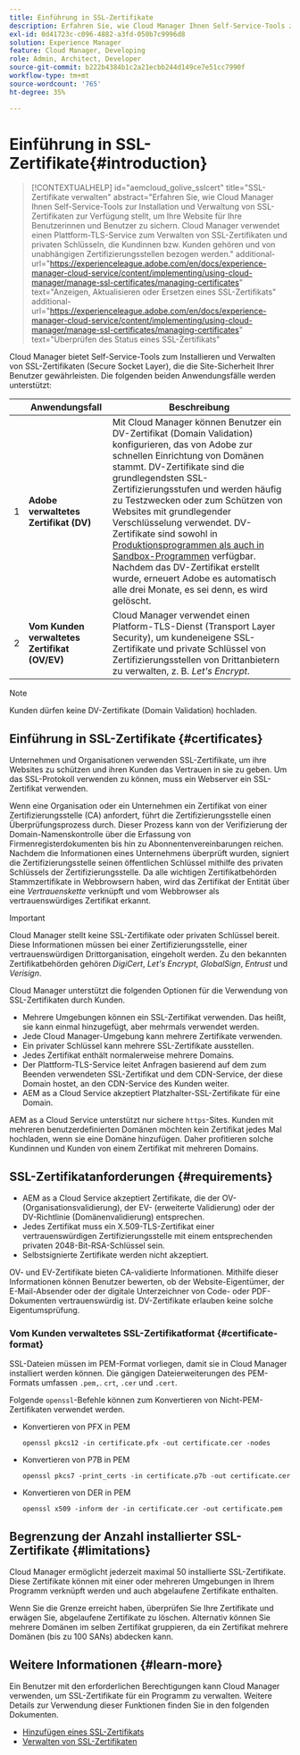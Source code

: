 ```yaml
---
title: Einführung in SSL-Zertifikate
description: Erfahren Sie, wie Cloud Manager Ihnen Self-Service-Tools zur Installation von SSL-Zertifikaten bereitstellt.
exl-id: 0d41723c-c096-4882-a3fd-050b7c9996d8
solution: Experience Manager
feature: Cloud Manager, Developing
role: Admin, Architect, Developer
source-git-commit: b222b4384b1c2a21ecbb244d149ce7e51cc7990f
workflow-type: tm+mt
source-wordcount: '765'
ht-degree: 35%

---
```



# Einführung in SSL-Zertifikate{#introduction}

>[!CONTEXTUALHELP]
>id="aemcloud_golive_sslcert"
>title="SSL-Zertifikate verwalten"
>abstract="Erfahren Sie, wie Cloud Manager Ihnen Self-Service-Tools zur Installation und Verwaltung von SSL-Zertifikaten zur Verfügung stellt, um Ihre Website für Ihre Benutzerinnen und Benutzer zu sichern. Cloud Manager verwendet einen Plattform-TLS-Service zum Verwalten von SSL-Zertifikaten und privaten Schlüsseln, die Kundinnen bzw. Kunden gehören und von unabhängigen Zertifizierungsstellen bezogen werden."
>additional-url="https://experienceleague.adobe.com/en/docs/experience-manager-cloud-service/content/implementing/using-cloud-manager/manage-ssl-certificates/managing-certificates" text="Anzeigen, Aktualisieren oder Ersetzen eines SSL-Zertifikats"
>additional-url="https://experienceleague.adobe.com/en/docs/experience-manager-cloud-service/content/implementing/using-cloud-manager/manage-ssl-certificates/managing-certificates" text="Überprüfen des Status eines SSL-Zertifikats"


Cloud Manager bietet Self-Service-Tools zum Installieren und Verwalten von SSL-Zertifikaten (Secure Socket Layer), die die Site-Sicherheit Ihrer Benutzer gewährleisten. Die folgenden beiden Anwendungsfälle werden unterstützt:

<!-- CQDOC-21758, #1 -->

| | Anwendungsfall | Beschreibung |
| --- | --- | --- |
| 1 | **Adobe verwaltetes Zertifikat (DV)** | Mit Cloud Manager können Benutzer ein DV-Zertifikat (Domain Validation) konfigurieren, das von Adobe zur schnellen Einrichtung von Domänen stammt. DV-Zertifikate sind die grundlegendsten SSL-Zertifizierungsstufen und werden häufig zu Testzwecken oder zum Schützen von Websites mit grundlegender Verschlüsselung verwendet. DV-Zertifikate sind sowohl in [Produktionsprogrammen als auch in Sandbox-Programmen](/help/implementing/cloud-manager/getting-access-to-aem-in-cloud/program-types.md) verfügbar. Nachdem das DV-Zertifikat erstellt wurde, erneuert Adobe es automatisch alle drei Monate, es sei denn, es wird gelöscht. |
| 2 | **Vom Kunden verwaltetes Zertifikat (OV/EV)** | Cloud Manager verwendet einen Platform-TLS-Dienst (Transport Layer Security), um kundeneigene SSL-Zertifikate und private Schlüssel von Zertifizierungsstellen von Drittanbietern zu verwalten, z. B. *Let&#39;s Encrypt*. |

>[!NOTE]
>
>Kunden dürfen keine DV-Zertifikate (Domain Validation) hochladen.


## Einführung in SSL-Zertifikate {#certificates}

Unternehmen und Organisationen verwenden SSL-Zertifikate, um ihre Websites zu schützen und ihren Kunden das Vertrauen in sie zu geben. Um das SSL-Protokoll verwenden zu können, muss ein Webserver ein SSL-Zertifikat verwenden.

Wenn eine Organisation oder ein Unternehmen ein Zertifikat von einer Zertifizierungsstelle (CA) anfordert, führt die Zertifizierungsstelle einen Überprüfungsprozess durch. Dieser Prozess kann von der Verifizierung der Domain-Namenskontrolle über die Erfassung von Firmenregisterdokumenten bis hin zu Abonnentenvereinbarungen reichen. Nachdem die Informationen eines Unternehmens überprüft wurden, signiert die Zertifizierungsstelle seinen öffentlichen Schlüssel mithilfe des privaten Schlüssels der Zertifizierungsstelle. Da alle wichtigen Zertifikatbehörden Stammzertifikate in Webbrowsern haben, wird das Zertifikat der Entität über eine *Vertrauenskette* verknüpft und vom Webbrowser als vertrauenswürdiges Zertifikat erkannt.

>[!IMPORTANT]
>
>Cloud Manager stellt keine SSL-Zertifikate oder privaten Schlüssel bereit. Diese Informationen müssen bei einer Zertifizierungsstelle, einer vertrauenswürdigen Drittorganisation, eingeholt werden. Zu den bekannten Zertifikatbehörden gehören *DigiCert*, *Let&#39;s Encrypt*, *GlobalSign*, *Entrust* und *Verisign*.

Cloud Manager unterstützt die folgenden Optionen für die Verwendung von SSL-Zertifikaten durch Kunden.

* Mehrere Umgebungen können ein SSL-Zertifikat verwenden. Das heißt, sie kann einmal hinzugefügt, aber mehrmals verwendet werden.
* Jede Cloud Manager-Umgebung kann mehrere Zertifikate verwenden.
* Ein privater Schlüssel kann mehrere SSL-Zertifikate ausstellen.
* Jedes Zertifikat enthält normalerweise mehrere Domains.
* Der Plattform-TLS-Service leitet Anfragen basierend auf dem zum Beenden verwendeten SSL-Zertifikat und dem CDN-Service, der diese Domain hostet, an den CDN-Service des Kunden weiter.
* AEM as a Cloud Service akzeptiert Platzhalter-SSL-Zertifikate für eine Domain.

AEM as a Cloud Service unterstützt nur sichere `https`-Sites. Kunden mit mehreren benutzerdefinierten Domänen möchten kein Zertifikat jedes Mal hochladen, wenn sie eine Domäne hinzufügen. Daher profitieren solche Kundinnen und Kunden von einem Zertifikat mit mehreren Domains.

## SSL-Zertifikatanforderungen {#requirements}

* AEM as a Cloud Service akzeptiert Zertifikate, die der OV- (Organisationsvalidierung), der EV- (erweiterte Validierung) oder der DV-Richtlinie (Domänenvalidierung) entsprechen. <!-- CQDOC-21758, #2 -->
* Jedes Zertifikat muss ein X.509-TLS-Zertifikat einer vertrauenswürdigen Zertifizierungsstelle mit einem entsprechenden privaten 2048-Bit-RSA-Schlüssel sein.
* Selbstsignierte Zertifikate werden nicht akzeptiert.

OV- und EV-Zertifikate bieten CA-validierte Informationen. Mithilfe dieser Informationen können Benutzer bewerten, ob der Website-Eigentümer, der E-Mail-Absender oder der digitale Unterzeichner von Code- oder PDF-Dokumenten vertrauenswürdig ist. DV-Zertifikate erlauben keine solche Eigentumsprüfung.

### Vom Kunden verwaltetes SSL-Zertifikatformat {#certificate-format}

<!-- CQDOC-21758, #3 -->

SSL-Dateien müssen im PEM-Format vorliegen, damit sie in Cloud Manager installiert werden können. Die gängigen Dateierweiterungen des PEM-Formats umfassen `.pem,`. `crt`, `.cer` und `.cert`.

Folgende `openssl`-Befehle können zum Konvertieren von Nicht-PEM-Zertifikaten verwendet werden.

* Konvertieren von PFX in PEM

  ```shell
  openssl pkcs12 -in certificate.pfx -out certificate.cer -nodes
  ```

* Konvertieren von P7B in PEM

  ```shell
  openssl pkcs7 -print_certs -in certificate.p7b -out certificate.cer
  ```

* Konvertieren von DER in PEM

  ```shell
  openssl x509 -inform der -in certificate.cer -out certificate.pem
  ```

## Begrenzung der Anzahl installierter SSL-Zertifikate {#limitations}

Cloud Manager ermöglicht jederzeit maximal 50 installierte SSL-Zertifikate. Diese Zertifikate können mit einer oder mehreren Umgebungen in Ihrem Programm verknüpft werden und auch abgelaufene Zertifikate enthalten.

Wenn Sie die Grenze erreicht haben, überprüfen Sie Ihre Zertifikate und erwägen Sie, abgelaufene Zertifikate zu löschen. Alternativ können Sie mehrere Domänen im selben Zertifikat gruppieren, da ein Zertifikat mehrere Domänen (bis zu 100 SANs) abdecken kann.

## Weitere Informationen {#learn-more}

Ein Benutzer mit den erforderlichen Berechtigungen kann Cloud Manager verwenden, um SSL-Zertifikate für ein Programm zu verwalten. Weitere Details zur Verwendung dieser Funktionen finden Sie in den folgenden Dokumenten.

* [Hinzufügen eines SSL-Zertifikats](/help/implementing/cloud-manager/managing-ssl-certifications/add-ssl-certificate.md) <!--CQDOC-21758, #4 -->
* [Verwalten von SSL-Zertifikaten](/help/implementing/cloud-manager/managing-ssl-certifications/managing-certificates.md) <!--CQDOC-21758, #4 -->


